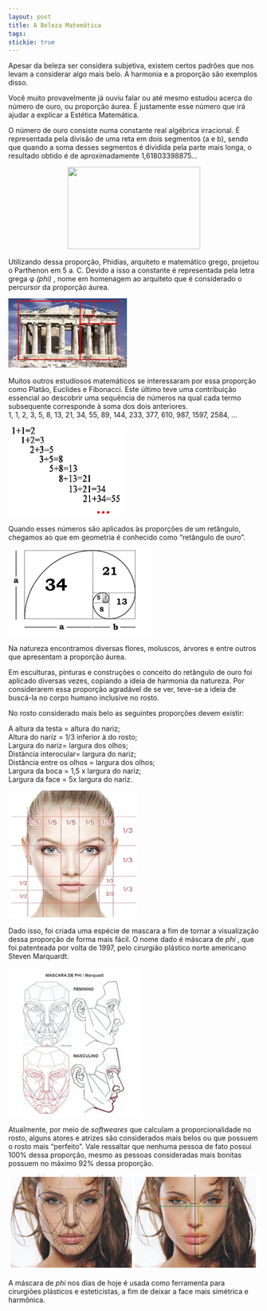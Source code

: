```yaml
---
layout: post
title: A Beleza Matemática
tags: 
stickie: true
---
```


Apesar da beleza ser considera subjetiva, existem certos padrões que nos levam a considerar algo mais belo. A harmonia e a proporção são exemplos disso.

Você muito provavelmente já ouviu falar ou até mesmo estudou acerca do número de ouro, ou proporção áurea. É justamente esse número que irá ajudar a explicar a Estética Matemática.

O número de ouro consiste numa constante real algébrica irracional. É representada pela divisão de uma reta em dois segmentos (a e b), sendo que quando a soma desses segmentos é dividida pela parte mais longa, o resultado obtido é de aproximadamente 1,61803398875...


<p align="center">
  <img width="266" height="165" src="https://photos.app.goo.gl/5bNzGAUbJejhbjhe6">
</p>


Utilizando dessa proporção, Phidias, arquiteto e matemático grego, projetou o Parthenon em 5 a. C. Devido a isso a constante é representada pela letra grega φ <em> (phi) </em>, nome em homenagem ao arquiteto que é considerado o percursor da proporção áurea.

![hydrogen](/theme/imagem2.png)

Muitos outros estudiosos matemáticos se interessaram por essa proporção como Platão, Euclides e Fibonacci. Este último teve uma contribuição essencial ao descobrir uma sequência de números na qual cada termo subsequente corresponde à soma dos dois anteriores. <br/>
1, 1, 2, 3, 5, 8, 13, 21, 34, 55, 89, 144, 233, 377, 610, 987, 1597, 2584, ...

![hydrogen](/theme/imagem3.png)

Quando esses números são aplicados às proporções de um retângulo, chegamos ao que em geometria é conhecido como “retângulo de ouro”.

![hydrogen](/theme/imagem4.png)

Na natureza encontramos diversas flores, moluscos, árvores e entre outros que apresentam a proporção áurea.

Em esculturas, pinturas e construções o conceito do retângulo de ouro foi aplicado diversas vezes, copiando a ideia de harmonia da natureza.
Por considerarem essa proporção agradável de se ver, teve-se a ideia de buscá-la no corpo humano inclusive no rosto.

No rosto considerado mais belo as seguintes proporções devem existir:

A altura da testa = altura do nariz; <br>
Altura do nariz = 1/3 inferior à do rosto; <br>
Largura do nariz= largura dos olhos; <br>
Distância interocular= largura do nariz; <br>
Distância entre os olhos = largura dos olhos; <br>
Largura da boca = 1,5 x largura do nariz; <br>
Largura da face = 5x largura do nariz. <br/>


![hydrogen](/theme/imagem5.png)

Dado isso, foi criada uma espécie de mascara a fim de tornar a visualização dessa proporção de forma mais fácil. O nome dado é máscara de <em> phi </em>, que foi patenteada por volta de 1997, pelo cirurgião plástico norte americano Steven Marquardt.

![hydrogen](/theme/imagem6.png)

Atualmente, por meio de <em> softweares </em> que calculam a proporcionalidade no rosto, alguns atores e atrizes são considerados mais belos ou que possuem o rosto mais “perfeito”. Vale ressaltar que nenhuma pessoa de fato possui 100% dessa proporção, mesmo as pessoas consideradas mais bonitas possuem no máximo 92% dessa proporção. 

![hydrogen](/theme/imagem7.png)

A máscara de <em> phi </em> nos dias de hoje é usada como ferramenta para cirurgiões plásticos e esteticistas, a fim de deixar a face mais simétrica e harmônica.

